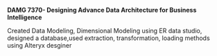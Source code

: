 **DAMG 7370- Designing Advance Data Architecture for Business Intelligence**

Created Data Modeling, Dimensional Modeling using ER data studio, designed a database,used extraction, transformation,
loading methods using Alteryx desginer

